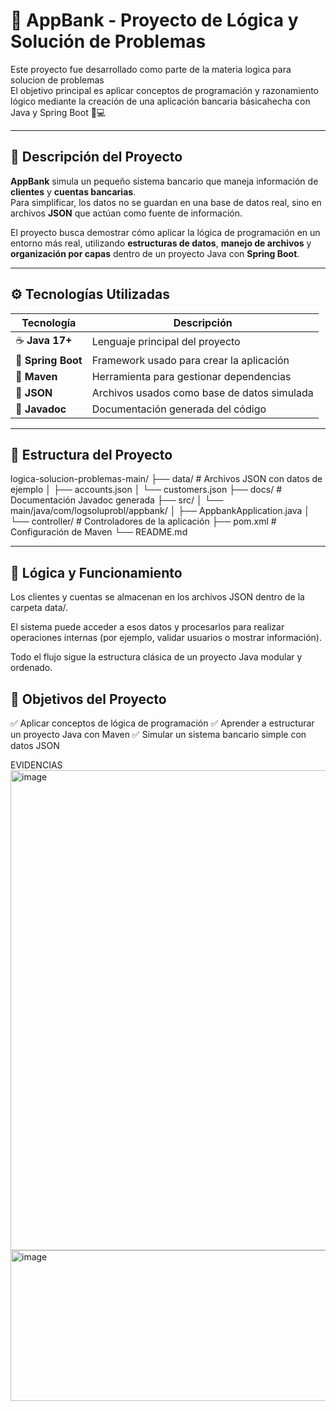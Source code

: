 # 🏦 AppBank - Proyecto de Lógica y Solución de Problemas

Este proyecto fue desarrollado como parte de la materia logica para solucion de problemas  
El objetivo principal es aplicar conceptos de programación y razonamiento lógico mediante la creación de una aplicación bancaria básicahecha con Java y Spring Boot 🧠💻

---

## 📘 Descripción del Proyecto

**AppBank** simula un pequeño sistema bancario que maneja información de **clientes** y **cuentas bancarias**.  
Para simplificar, los datos no se guardan en una base de datos real, sino en archivos **JSON** que actúan como fuente de información.

El proyecto busca demostrar cómo aplicar la lógica de programación en un entorno más real, utilizando **estructuras de datos**, **manejo de archivos** y **organización por capas** dentro de un proyecto Java con **Spring Boot**.


---

## ⚙️ Tecnologías Utilizadas

| Tecnología | Descripción |
|-------------|-------------|
| ☕ **Java 17+** | Lenguaje principal del proyecto |
| 🌱 **Spring Boot** | Framework usado para crear la aplicación |
| 🧩 **Maven** | Herramienta para gestionar dependencias |
| 📂 **JSON** | Archivos usados como base de datos simulada |
| 📜 **Javadoc** | Documentación generada del código |

---

## 🧱 Estructura del Proyecto
logica-solucion-problemas-main/
├── data/ # Archivos JSON con datos de ejemplo
│ ├── accounts.json
│ └── customers.json
├── docs/ # Documentación Javadoc generada
├── src/
│ └── main/java/com/logsoluprobl/appbank/
│ ├── AppbankApplication.java
│ └── controller/ # Controladores de la aplicación
├── pom.xml # Configuración de Maven
└── README.md


---

## 🧠 Lógica y Funcionamiento

Los clientes y cuentas se almacenan en los archivos JSON dentro de la carpeta data/.

El sistema puede acceder a esos datos y procesarlos para realizar operaciones internas (por ejemplo, validar usuarios o mostrar información).

Todo el flujo sigue la estructura clásica de un proyecto Java modular y ordenado.

 ## 🎯 Objetivos del Proyecto

✅ Aplicar conceptos de lógica de programación
✅ Aprender a estructurar un proyecto Java con Maven
✅ Simular un sistema bancario simple con datos JSON

EVIDENCIAS
<img width="1594" height="768" alt="image" src="https://github.com/user-attachments/assets/923fcc42-af1d-43f4-b01a-f66d2b231a5d" />
<img width="921" height="241" alt="image" src="https://github.com/user-attachments/assets/4b850db5-7b6a-4502-af37-4f842b6d185b" />





